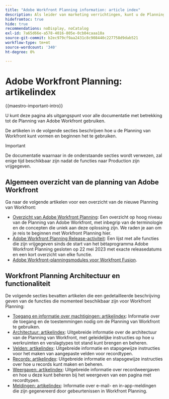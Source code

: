 ```yaml
---
title: "Adobe Workfront Planning information: article index"
description: Als leider van marketing verrichtingen, kunt u de Planning van Adobe Workfront gebruiken om het werk over de marketing levenscyclus voor al uw teams te organiseren. De artikelen in deze sectie beschrijven hoe u de planningsmogelijkheden kunt vormen en hoe u hen als deel van uw verrichtingen van het campagnebeheer kunt beginnen te gebruiken.
hidefromtoc: true
hide: true
recommendations: noDisplay, noCatalog
exl-id: 7a65d66e-a578-4016-805e-0cb04caaa18a
source-git-commit: b2ec979cf9aa2431c8c908440c227758d9dab521
workflow-type: tm+mt
source-wordcount: '340'
ht-degree: 0%

---
```


# Adobe Workfront Planning: artikelindex

<!--
title: Adobe Maestro 
description: As a marketing operations leader, you can use Adobe Maestro to organize work across the marketing lifecycle for all your teams. The articles in this section describe how you can configure Maestro and how you can start using its capabilities as part of your campaign management operations. 
hidefromtoc: yes
author: Alina
feature: Work Management
role: User, Admin
hide: yes
-->

<!--update the metadata with real information when making this avilable in TOC and in the left nav-->

<!-- update the title to "Article index" when we get out of beta and we inhide this article-->

<!--remove the video at open beta or before-->

{{maestro-important-intro}}

U kunt deze pagina als uitgangspunt voor alle documentatie met betrekking tot de Planning van Adobe Workfront gebruiken.

De artikelen in de volgende secties beschrijven hoe u de Planning van Workfront kunt vormen en beginnen het te gebruiken.

>[!IMPORTANT]
>
>De documentatie waarnaar in de onderstaande secties wordt verwezen, zal enige tijd beschikbaar zijn nadat de functies naar Production zijn vrijgegeven.

## Algemeen overzicht van de planning van Adobe Workfront

Ga naar de volgende artikelen voor een overzicht van de nieuwe Planning van Workfront:

<!--update the video when we have something better, especially after Open Beta - remove it-->

<!--* [View a video demonstration of Adobe Maestro](https://video.tv.adobe.com/v/3424253/){target=_blank}-->

* [Overzicht van Adobe Workfront Planning](maestro-overview.md): Een overzicht op hoog niveau van de Planning van Adobe Workfront, met inbegrip van de terminologie en de concepten die uniek aan deze oplossing zijn. We raden je aan om je reis te beginnen met Workfront Planning hier.
* [Adobe Workfront Planning Release-activiteit](/help/quicksilver/maestro/release-activity.md): Een lijst met alle functies die zijn vrijgegeven sinds de start van het bètaprogramma Adobe Workfront Planning gesloten op 22 mei 2023 met exacte releasedatums en een kort overzicht van elke functie.
* [Adobe Workfront-planningsmodules voor Workfront Fusion](/help/quicksilver/workfront-fusion/apps-and-their-modules/workfront-planning-modules.md).

## Workfront Planning Architectuur en functionaliteit

De volgende secties bevatten artikelen die een gedetailleerde beschrijving geven van de functies die momenteel beschikbaar zijn voor Workfront Planning:

* [Toegang en informatie over machtigingen: artikelindex](/help/quicksilver/maestro/access/access-information.md): Informatie over de toegang en de toestemmingen nodig om de Planning van Workfront te gebruiken.
* [Architectuur: artikelindex](/help/quicksilver/maestro/architecture/architecture-information.md): Uitgebreide informatie over de architectuur van de Planning van Workfront, met geleidelijke instructies op hoe u werkruimten en verslagtypes tot stand kunt brengen en beheren.
* [Velden: artikelindex](/help/quicksilver/maestro/fields/fields-information.md): Uitgebreide informatie en stapsgewijze instructies voor het maken van aangepaste velden voor recordtypen.
* [Records: artikelindex](/help/quicksilver/maestro/records/records-information.md): Uitgebreide informatie en stapsgewijze instructies over hoe u records kunt maken en beheren.
* [Weergaven: artikelindex](/help/quicksilver/maestro/views/views-information.md): Uitgebreide informatie over recordweergaven en hoe u deze kunt beheren bij het weergeven van een pagina met recordtypen.
* [Meldingen: artikelindex](/help/quicksilver/maestro/notifications/notifications-information.md): Informatie over e-mail- en in-app-meldingen die zijn gegenereerd door gebeurtenissen in Workfront Planning.

